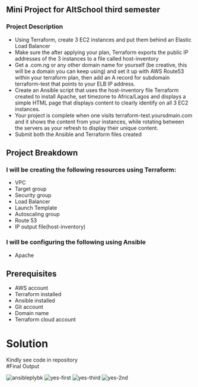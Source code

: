 ## Mini Project for AltSchool third semester
### Project Description
- Using Terraform, create 3 EC2 instances and put them behind an Elastic Load Balancer
- Make sure the after applying your plan, Terraform exports the public IP addresses of the 3 instances to a file called host-inventory
- Get a .com.ng or any other domain name for yourself (be creative, this will be a domain you can keep using) and set it up with AWS Route53 within your  terraform plan, then add an A record for subdomain terraform-test that points to your ELB IP address.
- Create an Ansible script that uses the host-inventory file Terraform created to install Apache, set timezone to Africa/Lagos and displays a simple HTML page that displays content to clearly identify on all 3 EC2 instances.
- Your project is complete when one visits terraform-test.yoursdmain.com and it shows the content from your instances, while rotating between the servers as your refresh to display their unique content.
- Submit both the Ansible and Terraform files created

## Project Breakdown
### I will be creating the following resources using Terraform:
- VPC
- Target group
- Security group
- Load Balancer
- Launch Template
- Autoscaling group
- Route 53
- IP output file(host-inventory)

### I will be configuring the following using Ansible
- Apache

## Prerequisites
- AWS account
- Terraform installed
- Ansible installed
- Git account
- Domain name
- Terraform cloud account

# Solution
Kindly see code in repository<br>
#Final Output<br>


![ansibleplybk](https://user-images.githubusercontent.com/99274632/216162556-c9e63f69-873f-4565-adf5-7ff25059a6f4.PNG)
![yes-first](https://user-images.githubusercontent.com/99274632/216162590-fe8e2fb2-943f-4f44-b8b9-89dcf79e10f3.PNG)
![yes-third](https://user-images.githubusercontent.com/99274632/216162626-5ee8788b-ad94-454e-8cd2-9b0ac82452b1.PNG)
![yes-2nd](https://user-images.githubusercontent.com/99274632/216162614-50e4f0be-1a7f-4a8b-8616-b149317205bf.PNG)
